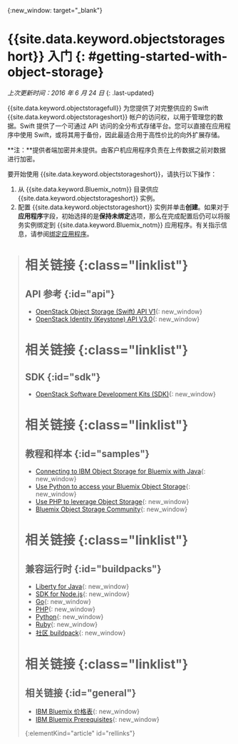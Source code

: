 {:new_window: target="_blank"}

# {{site.data.keyword.objectstorageshort}} 入门  {: #getting-started-with-object-storage} 

*上次更新时间：2016 年 6 月 24 日*
{: .last-updated}

{{site.data.keyword.objectstoragefull}} 为您提供了对完整供应的 Swift {{site.data.keyword.objectstorageshort}} 帐户的访问权，以用于管理您的数据。Swift 提供了一个可通过 API 访问的全分布式存储平台。您可以直接在应用程序中使用 Swift，或将其用于备份，因此最适合用于高性价比的向外扩展存储。

**注：**提供者端加密并未提供。由客户机应用程序负责在上传数据之前对数据进行加密。


要开始使用 {{site.data.keyword.objectstorageshort}}，请执行以下操作：

1.	从 {{site.data.keyword.Bluemix_notm}} 目录供应 {{site.data.keyword.objectstorageshort}} 实例。
2.	配置 {{site.data.keyword.objectstorageshort}} 实例并单击**创建**。如果对于**应用程序**字段，初始选择的是**保持未绑定**选项，那么在完成配置后仍可以将服务实例绑定到 {{site.data.keyword.Bluemix_notm}} 应用程序。有关指示信息，请参阅[绑定应用程序](https://console.ng.bluemix.net/docs/services/ObjectStorage/objectstorge_usingobjectstorage.html#using-object-storage-from-bluemix-app)。


># 相关链接 {:class="linklist"}
>## API 参考 {:id="api"}
>* [OpenStack Object Storage (Swift) API V1](http://developer.openstack.org/api-ref-objectstorage-v1.html){: new_window}
>* [OpenStack Identity (Keystone) API V3.0](http://developer.openstack.org/api-ref-identity-v3.html){: new_window}
>
># 相关链接 {:class="linklist"}
>## SDK {:id="sdk"}
>* [OpenStack Software Development Kits (SDK)](https://wiki.openstack.org/wiki/SDKs){: new_window}
>
># 相关链接 {:class="linklist"}
>## 教程和样本 {:id="samples"}
>* [Connecting to IBM Object Storage for Bluemix with Java](https://developer.ibm.com/recipes/tutorials/connecting-to-ibm-object-storage-for-bluemix-with-java/){: new_window}
>* [Use Python to access your Bluemix Object Storage](https://developer.ibm.com/recipes/tutorials/use-python-to-access-your-bluemix-object-storage/){: new_window}
>* [Use PHP to leverage Object Storage](https://developer.ibm.com/recipes/tutorials/use-php-to-leverage-object-storage-for-bluemix/){: new_window}
>* [Bluemix Object Storage Community](https://www.ibm.com/developerworks/community/groups/service/html/communityoverview?communityUuid=1b48459f-4091-43cb-bca4-37863606d989){: new_window}
>
># 相关链接 {:class="linklist"}
>## 兼容运行时 {:id="buildpacks"}
>* [Liberty for Java](https://www.ng.bluemix.net/docs/runtimes/liberty/index.html){: new_window}
>* [SDK for Node.js](https://www.ng.bluemix.net/docs/runtimes/nodejs/index.html){: new_window}
>* [Go](https://www.ng.bluemix.net/docs/runtimes/go/index.html){: new_window}
>* [PHP](https://www.ng.bluemix.net/docs/runtimes/php/index.html){: new_window}
>* [Python](https://www.ng.bluemix.net/docs/runtimes/python/index.html){: new_window}
>* [Ruby](https://www.ng.bluemix.net/docs/runtimes/ruby/index.html){: new_window}
>* [社区 buildpack](https://www.ng.bluemix.net/docs/starters/byob.html){: new_window}
>
># 相关链接 {:class="linklist"}
>## 相关链接 {:id="general"}
>* [IBM Bluemix 价格表](https://www.ng.bluemix.net/#/pricing){: new_window}
>* [IBM Bluemix Prerequisites](https://developer.ibm.com/bluemix/support/#prereqs){: new_window}
>
>{:elementKind="article" id="rellinks"}
